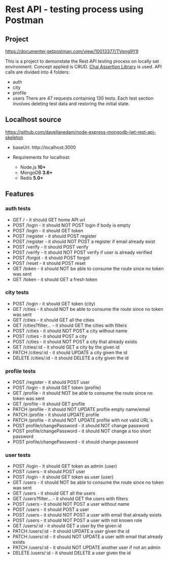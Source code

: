 # Rest API - testing process using Postman

## Project 

<https://documenter.getpostman.com/view/10013377/TVeng9Y9>

This is a project to demonstate the Rest API testing process on locally set environment. Concept applied is CRUD. 
[Chai Assertion Library](###https://www.chaijs.com/) is used.
API calls are divided into 4 folders:
-   auth
-   city
-   profile
-   users
There are 47 requests containing 130 tests.
Each test section involves deleting test data and restoring the initial state.

## Localhost source

<https://github.com/davellanedam/node-express-mongodb-jwt-rest-api-skeleton>

-   baseUrl: http://localhost:3000

-   Requirements for localhost:
    -   Node.js **10+**
    -   MongoDB **3.6+**
    -   Redis **5.0+**


## Features

### auth tests
-	GET /		- it should GET home API url
-	POST /login	- it should NOT POST login if body is empty
-	POST /login	- it should GET token
-	POST /register	- it should POST register	
-	POST /register	- it should NOT POST a register if email already exist	
-	POST /verify	- it should POST verify
-	POST /verify	- it should NOT POST verify if user is already verified
-	POST /forgot	- it should POST forgot
-	POST /reset	- it should POST reset
-	GET /token	- it should NOT be able to consume the route since no token was sent
-	GET /token	- it should GET a fresh token

### city tests
-	POST /login		- it should GET token (city)
-	GET /cities		- it should NOT be able to consume the route since no token was sent
-	GET /cities		- it should GET all the cities
-	GET /cities?filter...	- it should GET the cities with filters
-	POST /cities		- it should NOT POST a city without name
-	POST /cities		- it should POST a city
-	POST /cities		- it should NOT POST a city that already exists
-	GET /cities/:id		- it should GET a city by the given id
-	PATCH /cities/:id	- it should UPDATE a city given the id
-	DELETE /cities/:id	- it should DELETE a city given the id

### profile tests
-	POST /register	- it should POST user
-	POST /login	- it should GET token (profile)
-	GET /profile	- it should NOT be able to consume the route since no token was sent
-	GET /profile	- it should GET profile
-	PATCH /profile	- it should NOT UPDATE profile empty name/email
-	PATCH /profile	- it should UPDATE profile	
-	PATCH /profile	- it should NOT UPDATE profile with not valid URL´s
-	POST profile/changePassword	- it should NOT change password
-	POST profile/changePassword	- it should NOT change a too short password	
-	POST profile/changePassword	- it should change password

### user tests
-	POST /login	- it should GET token as admin (user)
-	POST /users	- it should POST user
-	POST /login	- it should GET token as user (user)
-	GET /users	- it should NOT be able to consume the route since no token was sent
-	GET /users	- it should GET all the users
-	GET /users?filter...	- it should GET the users with filters
-	POST /users	- it should NOT POST a user without name
-	POST /users	- it should POST a user
-	POST /users	- it should NOT POST a user with email that already exists
-	POST /users	- it should NOT POST a user with not known role
-	GET /users/:id	- it should GET a user by the given id
-	PATCH /users/:id	- it should UPDATE a user given the id
-	PATCH /users/:id	- it should NOT UPDATE a user with email that already exists
-	PATCH /users/:id	- it should NOT UPDATE another user if not an admin
-	DELETE /users/:id	- it should DELETE a user given the id



